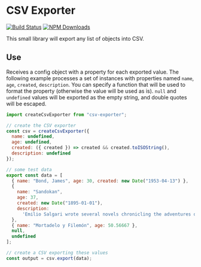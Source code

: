 # CSV Exporter

[![Build Status](https://secure.travis-ci.org/koliseoapi/lightweight-csv-exporter.svg?branch=master)](http://travis-ci.org/koliseoapi/lightweight-csv-exporter)
<a href="https://www.npmjs.com/package/lightweight-csv-exporter"><img alt="NPM Downloads" src="https://img.shields.io/npm/dm/lightweight-csv-exporter.svg?maxAge=43200"></a>

This small library will export any list of objects into CSV.

## Use

Receives a config object with a property for each exported value. The following example processes a set of instances with properties named `name`, `age`, `created`, `description`. You can specify a function that will be used to format the property (otherwise the value will be used as is). `null` and `undefined` values will be exported as the empty string, and double quotes will be escaped.

```JavaScript
import createCsvExporter from "csv-exporter";

// create the CSV exporter
const csv = createCsvExporter({
  name: undefined,
  age: undefined,
  created: ({ created }) => created && created.toISOString(),
  description: undefined
});

// some test data
export const data = [
  { name: "Bond, James", age: 30, created: new Date("1953-04-13") },
  {
    name: "Sandokan",
    age: 37,
    created: new Date("1895-01-01"),
    description:
      'Emilio Salgari wrote several novels chronicling the adventures of Sandokan and Yanez, two of his most legendary creations.\n The pirates are introduced in "The Tigers of Mompracem", which portrays their relentless struggle against the Dutch and British powers that seek to wipe them out. '
  },
  { name: "Mortadelo y Filemón", age: 50.56667 },
  null,
  undefined
];

// create a CSV exporting these values
const output = csv.export(data);
```
